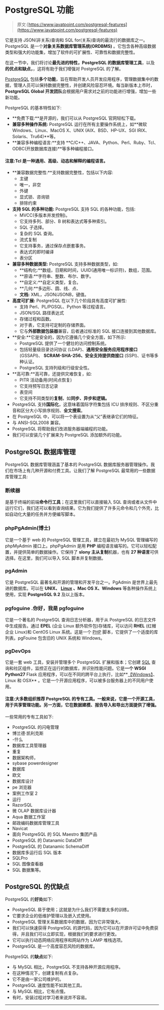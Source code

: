 # PostgreSQL 功能

> 原文:[https://www.javatpoint.com/postgresql-features](https://www.javatpoint.com/postgresql-features)

它是支持 JSON(非关系)查询和 SQL for(关系)查询的最流行的数据库之一。PostgreSQL 是一个**对象关系数据库管理系统(ORDBMS)** 。它包含各种高级数据类型和强大的功能集，增加了软件的可扩展性、可靠性和数据完整性。

在这一节中，我们将讨论**最先进的特性，PostgreSQL 的数据库管理工具**，以及**的优点和缺点，**，这将有助于我们增强对 PostgreSQL 的了解。

[PostgreSQL](https://www.javatpoint.com/postgresql-tutorial) 包括**多个功能**，旨在帮助开发人员开发应用程序，管理数据集中的数据，管理人员可以保持数据完整性，并创建风险容忍环境。每当新版本上市时， **PostgreSQL Global 开发团队**会根据用户需求对之前的功能进行增强，增加一些新功能。

PostgreSQL 的基本特性如下:

*   **免费下载:**是开源的，我们可以从 PostgreSQL 官网轻松下载。
*   **兼容多种操作系统:** PostgreSQL 运行在所有主要操作系统上，如**微软 Windows、Linux、MacOS X、UNIX (AIX、BSD、HP-UX、SGI IRIX、Solaris、Tru64)**等。
*   **兼容多种编程语言:**支持 **C/C++、JAVA、Python、Perl、Ruby、Tcl、ODBC(开放数据库连接)**等多种编程接口。

#### 注意:Tcl 是一种通用、高级、动态和解释的编程语言。

*   **兼容数据完整性:**支持数据完整性，包括以下内容:
    *   主键
    *   唯一，非空
    *   外键
    *   显式锁、咨询锁
    *   排除约束
*   **支持 SQL 的多种功能:** PostgreSQL 支持 SQL 的各种功能，包括:
    *   MVCC(多版本并发控制)。
    *   它支持多列、部分、B 树和表达式等多种索引。
    *   SQL 子选择。
    *   复杂的 SQL 查询。
    *   流式复制
    *   它支持事务，通过保存点嵌套事务。
    *   表达式的即时编译
    *   表分区
*   **兼容多种数据类型:** PostgreSQL 支持多种数据类型，如:
    *   **结构化:**数组，日期和时间，UUID(通用唯一标识符)，数组，范围。
    *   **原语:**字符串、整数、布尔、数字。
    *   **自定义:**自定义类型，复合。
    *   **几何:**多边形、圆、线、点、
    *   **文档:** XML，JSON/JSONB，键值。
*   **高度可扩展:** PostgreSQL 在以下几个阶段具有高度可扩展性:
    *   支持 Perl、PL/PGSQL、Python 等过程语言。
    *   JSON/SQL 路径表达式
    *   存储过程和函数。
    *   对于表，它支持可定制的存储界面。
    *   它与**外部数据包装器**兼容，后者通过标准的 SQL 接口连接到其他数据库。
*   **安全:**它是安全的，因为它遵循几个安全方面，如下所示:
    *   PostgreSQL 提供了一个健壮的访问控制系统。
    *   包括轻量级目录访问协议 (LDAP)、**通用安全服务应用程序接口** (GSSAPI)、 **SCRAM-SHA-256、安全支持提供商接口** (SSPI)、证书等多种认证。
    *   PostgreSQL 支持列级和行级安全性。
*   **高可靠:**高可靠，还提供灾难恢复，如:
    *   PITR 活动备用(时间点恢复)
    *   它支持预写日志记录
    *   表空间
    *   它支持不同类型的**复制**，如**同步、异步和逻辑。**
*   PostgreSQL 支持**国际化**，这意味着国际字符集包括 ICU 排序规则、不区分重音和区分大小写排序规则、**全文搜索**。
*   在 PostgreSQL 中，可以将一个表设置为从“父”表继承它们的特征。
*   与 ANSI-SQL2008 兼容。
*   PostgreSQL 将帮助我们改进服务器端编程的功能。
*   我们可以安装几个扩展来为 PostgreSQL 添加额外的功能。

## PostgreSQL 数据库管理

PostgreSQL 数据库管理涵盖了基本的 PostgreSQL 数据库服务器管理操作。我们在市场上有几种开源和付费工具。让我们了解 PostgreSQL 最常用的一些数据库管理工具:

### 断续器

是基于终端的前端**命令行工具**；在这里我们可以直接输入 SQL 查询或者从文件中运行它们，我们还可以看到查询结果。它为我们提供了许多元命令和几个外壳，比如自动化大量的任务并方便编写脚本。

### phpPgAdmin(博士)

它是一个基于 web 的 PostgreSQL 管理工具，建立在最初为 MySQL 管理编写的 phpMyAdmin 接口上。phpPgAdmin 是用 **PHP** 编程语言编写的。它可以轻松配置，并提供简单的数据操作。它保持了 **slony 主从复制**机器，也有 **27 种语言**可供选择。在这里，我们可以导入 SQL 脚本并复制数据。

### pgAdmin

它是 PostgreSQL 最著名和开源的管理和开发平台之一。PgAdmin 是世界上最先进的数据库。可以在 **UNIX、 [Linux](https://www.javatpoint.com/linux-tutorial) 、Mac OS X、Windows** 等各种操作系统上使用，实现 **PostgreSQL 9.2** 及以上版本。

### pgfoguine .你好，我是 pgfoguine

它是一个著名的 PostgreSQL 查询日志分析器，用于从 PostgreSQL 的日志文件中生成报告。通过 **EPEL** (企业 Linux 额外软件包)存储库，可以访问 **RHEL** (红帽企业 Linux)和 CentOS Linux 系统。这是一个 [PHP](https://www.javatpoint.com/php-tutorial) 脚本，它提供了一个适度的库列表。pgFouine 包含旧的 UNIX 系统和 Windows。

### pgDevOps

它是一套 web 工具，安装并管理多个 PostgreSQL 扩展和版本；它创建 [SQL](https://www.javatpoint.com/sql-tutorial) 查询和社区组件，监控正在运行的数据库，并识别性能问题。它是**一个 WSGI Python27** Flask 应用程序，可以在不同的跨平台上执行，比如**[【Windows】](https://www.javatpoint.com/windows)、Linux 和 OSX** 。它是一个开源应用程序，可以被多台服务器上的不同用户使用。

#### 注意:大多数组织推荐 PostgreSQL 的专有工具。一般来说，它是一个开源工具，用于共享管理功能。另一方面，它在数据建模、报告导入和导出方面提供了增强。

一些常用的专有工具如下:

*   PostgreSQL 的闪电管理
*   博兰德·凯利克斯
*   -什么
*   数据库工具管理器
*   重复
*   数据架构师，
*   sybase powerdesigner
*   数据库
*   欧文
*   数据库设计
*   pe 浏览器
*   案例工作室 2
*   运行
*   RazorSQL
*   微 OLAP 数据库设计器
*   Aqua 数据工作室
*   邮政编码数据库管理工具
*   Navicat
*   面向 PostgreSQL 的 SQL Maestro 集团产品
*   PostgreSQL 的 Datanamic DataDiff
*   PostgreSQL 的 Datanamic SchemaDiff
*   数据库多运行后 SQL 版本
*   SQLPro
*   SQL 图像查看器
*   SQL 数据集等。

## PostgreSQL 的优缺点

PostgreSQL 的**好处**如下:

*   PostgreSQL 易于使用；这就是为什么我们不需要太多的训练。
*   它要求企业的低维护管理以及嵌入式使用。
*   PostgreSQL 管理关系数据库中的数据，因为它非常强大。
*   我们可以快速获得 PostgreSQL 的源代码，因为它可以在开源许可证中免费获得，并且我们可以立即实现，根据我们的要求进行更改。
*   它可以执行动态网络应用程序和网站作为 LAMP 堆栈选项。
*   PostgreSQL 是一个高度容忍风险的数据库。

PostgreSQL 的**缺点**如下:

*   与 MySQL 相比，PostgreSQL 不支持各种开源应用程序。
*   在这种情况下，创建复制有点复杂。
*   它不是由一家公司维护的。
*   PostgreSQL 速度性能不如其他工具。
*   与 MySQL 相比，它有点慢。
*   有时，安装过程对学习者来说并不容易。

* * *